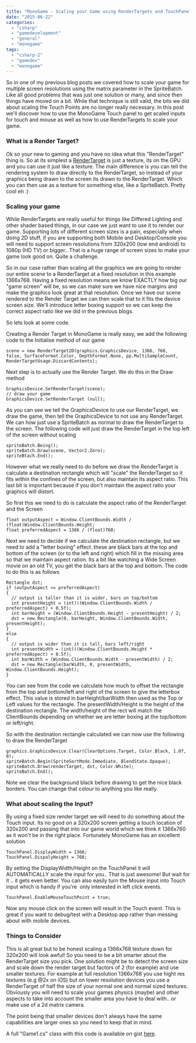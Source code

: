 ```yaml
---
title: "MonoGame - Scaling your Game using RenderTargets and TouchPanel"
date: "2015-06-22"
categories: 
  - "csharp"
  - "gamedevelopment"
  - "general"
  - "monogame"
tags: 
  - "csharp-2"
  - "gamedev"
  - "monogame"
---
```


So in one of my previous blog posts we covered how to scale your game for multiple screen resolutions using the matrix parameter in the SpriteBatch. Like all good problems that was just one solution or many, and since then things have moved on a bit. While that technique is still valid, the bits we did about scaling the Touch Points are no longer really necessary. In this post we'll discover how to use the MonoGame Touch panel to get scaled inputs for touch and mouse as well as how to use RenderTargets to scale your game.

### **What is a Render Target?**

Ok so your new to gaming and you have no idea what this "RenderTarget" thing is. So at its simplest a [RenderTarget](https://msdn.microsoft.com/en-us/library/microsoft.xna.framework.graphics.rendertarget2d.aspx) is just a texture, its on the GPU and you can use it just like a texture. The main difference is you can tell the rendering system to draw directly to the RenderTarget, so instead of your graphics being drawn to the screen its drawn to the RenderTarget. Which you can then use as a texture for something else, like a SpriteBatch. Pretty cool eh :)

### Scaling your game

While RenderTargets are really useful for things like Differed Lighting and other shader based things, in our case we just want to use it to render our game. Supporting lots of different screen sizes is a pain, especially when doing 2D stuff, if you are supporting both Mobile and Desktop/Console you will need to support screen resolutions from 320x200 (low end android) to 1080p (HD TV) or bigger.. That is a huge range of screen sizes to make your game look good on. Quite a challenge.

So in our case rather than scaling all the graphics we are going to render our entire scene to a RenderTarget at a fixed resolution in this example 1366x768. Having a fixed resolution means we know EXACTLY how big our "game screen" will be, so we can make sure we have nice margins and make the graphics look great at that resolution. Once we have our scene rendered to the Render Target we can then scale that to it fits the device screen size. We'll introduce letter boxing support so we can keep the correct aspect ratio like we did in the previous blogs.

So lets look at some code.

Creating a Render Target in MonoGame is really easy, we add the following code to the Initialise method of our game

```
scene = new RenderTarget2D(graphics.GraphicsDevice, 1366, 768, false, SurfaceFormat.Color, DepthFormat.None, pp.MultiSampleCount, RenderTargetUsage.DiscardContents);
```

Next step is to actually use the Render Target. We do this in the Draw method

```
GraphicsDevice.SetRenderTarget(scene);
// draw your game
GraphicsDevice.SetRenderTarget (null);
```

As you can see we tell the GraphicsDevice to use our RenderTarget, we draw the game, then tell the GraphicsDevice to not use any RenderTarget. We can how just use a SpriteBatch as normal to draw the RenderTarget to the screen. The following code will just draw the RenderTarget in the top left of the screen without scaling

```
spriteBatch.Being();
spriteBatch.Draw(scene, Vector2.Zero);
spriteBtach.End();
```

However what we really need to do before we draw the RenderTarget is calculate a destination rectangle which will "scale" the RenderTarget so it fits within the confines of the screen, but also maintain its aspect ratio. This last bit is important because if you don't maintain the aspect ratio your graphics will distort.

So first this we need to do is calculate the aspect ratio of the RenderTarget and the Screen

```
float outputAspect = Window.ClientBounds.Width / (float)Window.ClientBounds.Height;
float preferredAspect = 1366 / (float)768;
```

Next we need to decide if we calculate the destination rectangle, but we need to add a "letter boxing" effect. these are black bars at the top and bottom of the screen (or to the left and right) which fill in the missing area so that we maintain aspect ration. Its a bit like watching a Wide Screen movie on an old TV, you get the black bars at the top and bottom. The code to do this is as follows

```
Rectangle dst;
if (outputAspect <= preferredAspect)
{
  // output is taller than it is wider, bars on top/bottom
  int presentHeight = (int)((Window.ClientBounds.Width / preferredAspect) + 0.5f);
  int barHeight = (Window.ClientBounds.Height - presentHeight) / 2;
  dst = new Rectangle(0, barHeight, Window.ClientBounds.Width, presentHeight);
}
else
{
  // output is wider than it is tall, bars left/right
  int presentWidth = (int)((Window.ClientBounds.Height * preferredAspect) + 0.5f);
  int barWidth = (Window.ClientBounds.Width - presentWidth) / 2;
  dst = new Rectangle(barWidth, 0, presentWidth, Window.ClientBounds.Height);
}
```

You can see from the code we calculate how much to offset the rectangle from the top and bottom/left and right of the screen to give the letterbox effect. This value is stored in barHeight/barWidth then used as the Top or Left values for the rectangle. The presentWidth/Height is the height of the destination rectangle. The width/height of the rect will match the ClientBounds depending on whether we are letter boxing at the top/bottom or left/right.

So with the destination rectangle calculated we can now use the following to draw the RenderTarget

```
graphics.GraphicsDevice.Clear(ClearOptions.Target, Color.Black, 1.0f, 0);
spriteBatch.Begin(SpriteSortMode.Immediate, BlendState.Opaque);
spriteBatch.Draw(renderTarget, dst, Color.White);
spriteBatch.End();
```

Note we clear the background black before drawing to get the nice black borders. You can change that colour to anything you like really.

### What about scaling the Input?

By using a fixed size render target we will need to do something about the Touch input. Its no good on a 320x200 screen getting a touch location of 320x200 and passing that into our game world which we think it 1366x760 as it won't be in the right place. Fortunately MonoGame has an excellent solution

```
TouchPanel.DisplayWidth = 1366;
TouchPanel.DispalyHeight = 768;
```

By setting the DisplayWidth/Height on the TouchPanel it will AUTOMATICALLY scale the input for you.. That is just awesome! But wait for it .. it gets even better. You can also easily turn the Mouse input into Touch input which is handy if you're  only interested in left click events.

```
TouchPanel.EnableMouseTouchPoint = true;
```

Now any mouse click on the screen will result in the Touch event. This is great if you want to debug/test with a Desktop app rather than messing about with mobile devices.

### Things to Consider

This is all great but to be honest scaling a 1366x768 texture down for 320x200 will look awful! So you need to be a bit smarter about the RenderTarget size you pick. One solution might be to detect the screen size and scale down the render target but factors of 2 (for example) and use smaller textures. For example at full resolution 1366x768 you use hight res textures (e.g @2x on iOS) but on lower resolution devices you use a RenderTarget of half the size of your normal one and normal sized textures. Obviously you will need to scale your games physics (maybe) and other aspects to take into account the smaller area you have to deal with.. or make use of a 2d matrix camera.

The point being that smaller devices don't always have the same capabilities are larger ones so you need to keep that in mind.

A full "Game1.cs" class with this code is available on gist [here](https://gist.github.com/dellis1972/feaf0d313c6fe05cae34).
